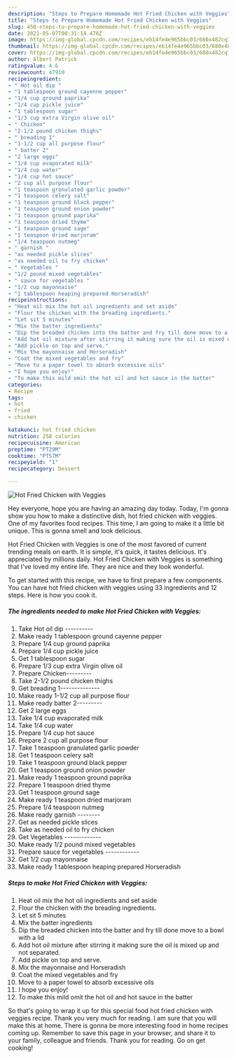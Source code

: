 ```yaml
---
description: "Steps to Prepare Homemade Hot Fried Chicken with Veggies"
title: "Steps to Prepare Homemade Hot Fried Chicken with Veggies"
slug: 450-steps-to-prepare-homemade-hot-fried-chicken-with-veggies
date: 2021-05-07T00:31:14.476Z
image: https://img-global.cpcdn.com/recipes/eb14fe4e965bbc03/680x482cq70/hot-fried-chicken-with-veggies-recipe-main-photo.jpg
thumbnail: https://img-global.cpcdn.com/recipes/eb14fe4e965bbc03/680x482cq70/hot-fried-chicken-with-veggies-recipe-main-photo.jpg
cover: https://img-global.cpcdn.com/recipes/eb14fe4e965bbc03/680x482cq70/hot-fried-chicken-with-veggies-recipe-main-photo.jpg
author: Albert Patrick
ratingvalue: 4.6
reviewcount: 47910
recipeingredient:
- " Hot oil dip "
- "1 tablespoon ground cayenne pepper"
- "1/4 cup ground paprika"
- "1/4 cup pickle juice"
- "1 tablespoon sugar"
- "1/3 cup extra Virgin olive oil"
- " Chicken"
- "2-1/2 pound chicken thighs"
- " breading 1"
- "1-1/2 cup all purpose flour"
- " batter 2"
- "2 large eggs"
- "1/4 cup evaporated milk"
- "1/4 cup water"
- "1/4 cup hot sauce"
- "2 cup all purpose flour"
- "1 teaspoon granulated garlic powder"
- "1 teaspoon celery salt"
- "1 teaspoon ground black pepper"
- "1 teaspoon ground onion powder"
- "1 teaspoon ground paprika"
- "1 teaspoon dried thyme"
- "1 teaspoon ground sage"
- "1 teaspoon dried marjoram"
- "1/4 teaspoon nutmeg"
- " garnish "
- "as needed pickle slices"
- "as needed oil to fry chicken"
- " Vegetables "
- "1/2 pound mixed vegetables"
- " sauce for vegetables "
- "1/2 cup mayonnaise"
- "1 tablespoon heaping prepared Horseradish"
recipeinstructions:
- "Heat oil mix the hot oil ingredients and set aside"
- "Flour the chicken with the breading ingredients."
- "Let sit 5 minutes"
- "Mix the batter ingredients"
- "Dip the breaded chicken into the batter and fry till done move to a bowl with a lid"
- "Add hot oil mixture after stirring it making sure the oil is mixed up and not separated."
- "Add pickle on top and serve."
- "Mix the mayonnaise and Horseradish"
- "Coat the mixed vegetables and fry"
- "Move to a paper towel to absorb excessive oils"
- "I hope you enjoy!"
- "To make this mild omit the hot oil and hot sauce in the batter"
categories:
- Recipe
tags:
- hot
- fried
- chicken

katakunci: hot fried chicken 
nutrition: 258 calories
recipecuisine: American
preptime: "PT29M"
cooktime: "PT57M"
recipeyield: "1"
recipecategory: Dessert

---
```



![Hot Fried Chicken with Veggies](https://img-global.cpcdn.com/recipes/eb14fe4e965bbc03/680x482cq70/hot-fried-chicken-with-veggies-recipe-main-photo.jpg)

Hey everyone, hope you are having an amazing day today. Today, I'm gonna show you how to make a distinctive dish, hot fried chicken with veggies. One of my favorites food recipes. This time, I am going to make it a little bit unique. This is gonna smell and look delicious.



Hot Fried Chicken with Veggies is one of the most favored of current trending meals on earth. It is simple, it's quick, it tastes delicious. It's appreciated by millions daily. Hot Fried Chicken with Veggies is something that I've loved my entire life. They are nice and they look wonderful.


To get started with this recipe, we have to first prepare a few components. You can have hot fried chicken with veggies using 33 ingredients and 12 steps. Here is how you cook it.

<!--inarticleads1-->

##### The ingredients needed to make Hot Fried Chicken with Veggies:

1. Take  Hot oil dip ----------
1. Make ready 1 tablespoon ground cayenne pepper
1. Prepare 1/4 cup ground paprika
1. Prepare 1/4 cup pickle juice
1. Get 1 tablespoon sugar
1. Prepare 1/3 cup extra Virgin olive oil
1. Prepare  Chicken---------
1. Take 2-1/2 pound chicken thighs
1. Get  breading 1--------------
1. Make ready 1-1/2 cup all purpose flour
1. Make ready  batter 2---------
1. Get 2 large eggs
1. Take 1/4 cup evaporated milk
1. Take 1/4 cup water
1. Prepare 1/4 cup hot sauce
1. Prepare 2 cup all purpose flour
1. Take 1 teaspoon granulated garlic powder
1. Get 1 teaspoon celery salt
1. Take 1 teaspoon ground black pepper
1. Get 1 teaspoon ground onion powder
1. Make ready 1 teaspoon ground paprika
1. Prepare 1 teaspoon dried thyme
1. Get 1 teaspoon ground sage
1. Make ready 1 teaspoon dried marjoram
1. Prepare 1/4 teaspoon nutmeg
1. Make ready  garnish --------
1. Get as needed pickle slices
1. Take as needed oil to fry chicken
1. Get  Vegetables -------------
1. Make ready 1/2 pound mixed vegetables
1. Prepare  sauce for vegetables ------------
1. Get 1/2 cup mayonnaise
1. Make ready 1 tablespoon heaping prepared Horseradish




<!--inarticleads2-->

##### Steps to make Hot Fried Chicken with Veggies:

1. Heat oil mix the hot oil ingredients and set aside
1. Flour the chicken with the breading ingredients.
1. Let sit 5 minutes
1. Mix the batter ingredients
1. Dip the breaded chicken into the batter and fry till done move to a bowl with a lid
1. Add hot oil mixture after stirring it making sure the oil is mixed up and not separated.
1. Add pickle on top and serve.
1. Mix the mayonnaise and Horseradish
1. Coat the mixed vegetables and fry
1. Move to a paper towel to absorb excessive oils
1. I hope you enjoy!
1. To make this mild omit the hot oil and hot sauce in the batter




So that's going to wrap it up for this special food hot fried chicken with veggies recipe. Thank you very much for reading. I am sure that you will make this at home. There is gonna be more interesting food in home recipes coming up. Remember to save this page in your browser, and share it to your family, colleague and friends. Thank you for reading. Go on get cooking!
